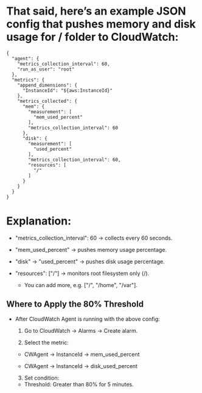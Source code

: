 # That said, here’s an example JSON config that pushes memory and disk usage for / folder to CloudWatch:
```
{
  "agent": {
    "metrics_collection_interval": 60,
    "run_as_user": "root"
  },
  "metrics": {
    "append_dimensions": {
      "InstanceId": "${aws:InstanceId}"
    },
    "metrics_collected": {
      "mem": {
        "measurement": [
          "mem_used_percent"
        ],
        "metrics_collection_interval": 60
      },
      "disk": {
        "measurement": [
          "used_percent"
        ],
        "metrics_collection_interval": 60,
        "resources": [
          "/"
        ]
      }
    }
  }
}
```
# Explanation:

- "metrics_collection_interval": 60 → collects every 60 seconds.

- "mem_used_percent" → pushes memory usage percentage.

- "disk" → "used_percent" → pushes disk usage percentage.

- "resources": ["/"] → monitors root filesystem only (/).

  - You can add more, e.g. ["/", "/home", "/var"].

## Where to Apply the 80% Threshold

- After CloudWatch Agent is running with the above config:

  1. Go to CloudWatch → Alarms → Create alarm.

  2. Select the metric:

    - CWAgent → InstanceId → mem_used_percent

    - CWAgent → InstanceId → disk_used_percent

  3. Set condition:

    - Threshold: Greater than 80% for 5 minutes.
